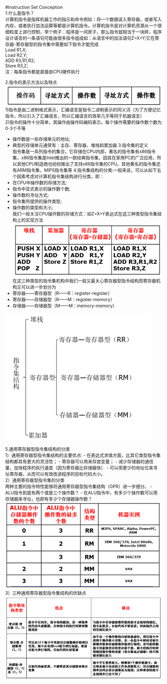 #Instruction Set Conception  
1.什么是指令？  
计算机指令是指挥机器工作的指示和命令例如：将一个数据读入寄存器，或者写入内存，或者执行加法运算等都是计算机指令。计算机指令是对计算机资源从一个很细粒度上进行控制，举个例子：程序是一间房子，那么指令就相当于一块砖，程序设计语言的一条语句可能由很多指令组成如：从语言中的加法语句Z=X+Y;它在寄存器-寄存器型的指令集中需要如下指令才能完成  
                                               Load R1,X;  
                                               Load R2,Y;  
                                               ADD R3,R1,R2;  
                                               Store R3,Z;  
 注：每条指令都是直接由CPU硬件执行
 
 2.指令的表示方法以及特点  
 ![struction](images/instruction.PNG)  
 1)指令是由二进制格式表示，汇编语言是指令二进制表示的同义词（为了方便记忆指令，所以引入了汇编语言，所以汇编语言的效率几乎等同于机器语言）  
 2)指令的操作十分简单，其操作由操作码编码表示。每个操作需要的操作数个数为0-3个不等  
 - 操作数是一些存储单元的地址;  
 - 典型的存储单元通常有：主存、寄存器、堆栈和累加器
 3.指令集的定义  
 指令集是一系列指令的集合，它存储在CPU内部，著名的指令集有x86指令集，x86指令集是Intel推出的一款经典指令集，因其在家用PC的广泛应用，所以其他CPU制造商也纷纷推出了支持x86指令集的CPU。其他著名的指令集还有ARM指令集，MIPS指令集等
 4.指令集结构的分类:一般来说，可以从如下五个因素考虑对计算机指令集结构进行分类，即：
 - 在CPU中操作数的存储方法;  
 - 指令中显式表示的操作数个数;  
 - 操作数的寻址方式;  
 - 指令集所提供的操作类型;  
 - 操作数的类型和大小;  
 我们一般关注CPU操作数的存储方式：如Z=X+Y表达式在这三种类型指令集结构上的实现方法
 ![](images/shixianfangfa.PNG)  
 在这三种类型的指令集机构中我们一般又最关心寄存器型指令结构而寄存器机构又可以进一步划分为
 - 寄存器——寄存器型（R——R：register-register）
 - 寄存器——存储器型（R——M：register-memory）
 - 存储器——存储器型（M——M：memory-memory）
 
 ![](images/tree.PNG)
 
 5.通用寄存器型指令集结构的分类  
 1）通用寄存器型指令集结构的主要优点:
    - 在表达式求值方面，比其它类型指令集结构都具有更大的灵活性；
    - 寄存器可以用来存放变量；
      - 减少存储器的通信量，加快程序的执行速度（因为寄存器比存储器快）
      - 可以用更少的地址位来寻址寄存器，从而可以有效改进程序的目标代码大小。  
2）通用寄存器型指令集的分类  
	两种主要的指令特性能够将通用寄存器型指令集结构（GPR）进一步细分。
	- ALU指令到底有两个或是三个操作数？
	- 在ALU指令中，有多少个操作数可以用存储器来寻址，也即有多少个存储器操作数？
 	![](images/xifen.PNG)
3）三种通用寄存器型指令集结构的优缺点
	![](images/youquedian.PNG)


 
